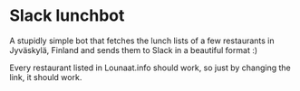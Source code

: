 # Slack lunchbot

A stupidly simple bot that fetches the lunch lists of a few restaurants in Jyväskylä, Finland and sends them to Slack in a beautiful format :)

Every restaurant listed in Lounaat.info should work, so just by changing the link, it should work.
